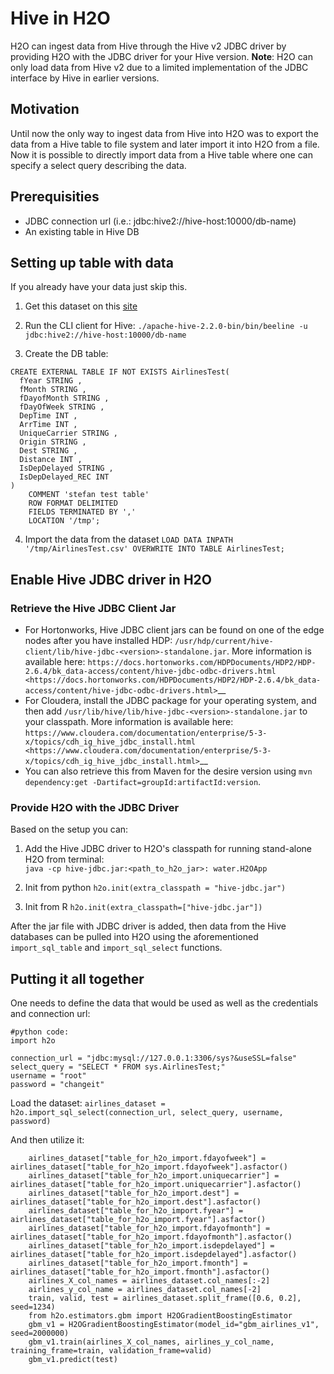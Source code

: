 # Hive in H2O

H2O can ingest data from Hive through the Hive v2 JDBC driver by providing H2O with the JDBC driver for your Hive version.
**Note**: H2O can only load data from Hive v2 due to a limited implementation of the JDBC interface by Hive in earlier versions.

## Motivation
Until now the only way to ingest data from Hive into H2O was to export the data from a Hive table to file system and later import it into H2O from a file. Now it is possible to directly import data from a Hive table where one can specify a select query describing the data.

## Prerequisities
* JDBC connection url (i.e.: jdbc:hive2://hive-host:10000/db-name) 
* An existing table in Hive DB

## Setting up table with data
If you already have your data just skip this. 

1. Get this dataset on this [site](https://s3.amazonaws.com/h2o-public-test-data/smalldata/airlines/AirlinesTest.csv.zip)

2. Run the CLI client for Hive:
`./apache-hive-2.2.0-bin/bin/beeline -u jdbc:hive2://hive-host:10000/db-name`

3. Create the DB table:
```
CREATE EXTERNAL TABLE IF NOT EXISTS AirlinesTest(
  fYear STRING ,
  fMonth STRING ,
  fDayofMonth STRING ,
  fDayOfWeek STRING ,
  DepTime INT ,
  ArrTime INT ,
  UniqueCarrier STRING ,
  Origin STRING ,
  Dest STRING ,
  Distance INT ,
  IsDepDelayed STRING ,
  IsDepDelayed_REC INT
)
    COMMENT 'stefan test table'
    ROW FORMAT DELIMITED
    FIELDS TERMINATED BY ','
    LOCATION '/tmp';
```

4. Import the data from the dataset
`LOAD DATA INPATH '/tmp/AirlinesTest.csv' OVERWRITE INTO TABLE AirlinesTest;`

## Enable Hive JDBC driver in H2O

### Retrieve the Hive JDBC Client Jar

* For Hortonworks, Hive JDBC client jars can be found on one of the edge nodes after you have installed HDP: ``/usr/hdp/current/hive-client/lib/hive-jdbc-<version>-standalone.jar``. More information is available here: `https://docs.hortonworks.com/HDPDocuments/HDP2/HDP-2.6.4/bk_data-access/content/hive-jdbc-odbc-drivers.html <https://docs.hortonworks.com/HDPDocuments/HDP2/HDP-2.6.4/bk_data-access/content/hive-jdbc-odbc-drivers.html>`__
* For Cloudera, install the JDBC package for your operating system, and then add ``/usr/lib/hive/lib/hive-jdbc-<version>-standalone.jar`` to your classpath. More information is available here: `https://www.cloudera.com/documentation/enterprise/5-3-x/topics/cdh_ig_hive_jdbc_install.html <https://www.cloudera.com/documentation/enterprise/5-3-x/topics/cdh_ig_hive_jdbc_install.html>`__
* You can also retrieve this from Maven for the desire version using ``mvn dependency:get -Dartifact=groupId:artifactId:version``.

### Provide H2O with the JDBC Driver

Based on the setup you can:
1. Add the Hive JDBC driver to H2O's classpath for running stand-alone H2O from terminal:  
   `java -cp hive-jdbc.jar:<path_to_h2o_jar>: water.H2OApp`

2. Init from python
   `h2o.init(extra_classpath = "hive-jdbc.jar")`
3. Init from R
   `h2o.init(extra_classpath=["hive-jdbc.jar"])`

After the jar file with JDBC driver is added, then data from the Hive databases can be pulled into H2O using the aforementioned ``import_sql_table`` and ``import_sql_select`` functions. 

## Putting it all together
One needs to define the data that would be used as well as the credentials and connection url:
```
#python code:
import h2o

connection_url = "jdbc:mysql://127.0.0.1:3306/sys?&useSSL=false"
select_query = "SELECT * FROM sys.AirlinesTest;"
username = "root"
password = "changeit"
```
Load the dataset:
`airlines_dataset = h2o.import_sql_select(connection_url, select_query, username, password)`

And then utilize it:
``` airlines_dataset["table_for_h2o_import.origin"] = airlines_dataset["table_for_h2o_import.origin"].asfactor()
    airlines_dataset["table_for_h2o_import.fdayofweek"] = airlines_dataset["table_for_h2o_import.fdayofweek"].asfactor()
    airlines_dataset["table_for_h2o_import.uniquecarrier"] = airlines_dataset["table_for_h2o_import.uniquecarrier"].asfactor()
    airlines_dataset["table_for_h2o_import.dest"] = airlines_dataset["table_for_h2o_import.dest"].asfactor()
    airlines_dataset["table_for_h2o_import.fyear"] = airlines_dataset["table_for_h2o_import.fyear"].asfactor()
    airlines_dataset["table_for_h2o_import.fdayofmonth"] = airlines_dataset["table_for_h2o_import.fdayofmonth"].asfactor()
    airlines_dataset["table_for_h2o_import.isdepdelayed"] = airlines_dataset["table_for_h2o_import.isdepdelayed"].asfactor()
    airlines_dataset["table_for_h2o_import.fmonth"] = airlines_dataset["table_for_h2o_import.fmonth"].asfactor()
    airlines_X_col_names = airlines_dataset.col_names[:-2]
    airlines_y_col_name = airlines_dataset.col_names[-2]
    train, valid, test = airlines_dataset.split_frame([0.6, 0.2], seed=1234)
    from h2o.estimators.gbm import H2OGradientBoostingEstimator
    gbm_v1 = H2OGradientBoostingEstimator(model_id="gbm_airlines_v1", seed=2000000)
    gbm_v1.train(airlines_X_col_names, airlines_y_col_name, training_frame=train, validation_frame=valid)
    gbm_v1.predict(test)
```

<!-- TODO:
 1. add a how-to section for hadoop
 2. mark the feature as alpha 
 -->
